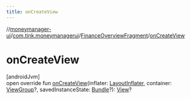 ```yaml
---
title: onCreateView
---
```

//[moneymanager-ui](../../../index.html)/[com.tink.moneymanagerui](../index.html)/[FinanceOverviewFragment](index.html)/[onCreateView](on-create-view.html)



# onCreateView



[androidJvm]\
open override fun [onCreateView](on-create-view.html)(inflater: [LayoutInflater](https://developer.android.com/reference/kotlin/android/view/LayoutInflater.html), container: [ViewGroup](https://developer.android.com/reference/kotlin/android/view/ViewGroup.html)?, savedInstanceState: [Bundle](https://developer.android.com/reference/kotlin/android/os/Bundle.html)?): [View](https://developer.android.com/reference/kotlin/android/view/View.html)?




